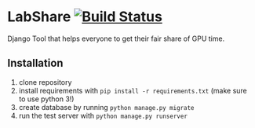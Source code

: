 # LabShare [![Build Status](https://travis-ci.org/Bartzi/LabShare.svg?branch=master)](https://travis-ci.org/Bartzi/LabShare)

Django Tool that helps everyone to get their fair share of GPU time.

## Installation

1. clone repository
2. install requirements with `pip install -r requirements.txt` (make sure to use python 3!)
3. create database by running `python manage.py migrate`
4. run the test server with `python manage.py runserver`
